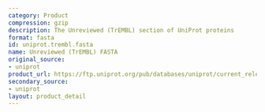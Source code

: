 ```yaml
---
category: Product
compression: gzip
description: The Unreviewed (TrEMBL) section of UniProt proteins
format: fasta
id: uniprot.trembl.fasta
name: Unreviewed (TrEMBL) FASTA
original_source:
- uniprot
product_url: https://ftp.uniprot.org/pub/databases/uniprot/current_release/knowledgebase/complete/uniprot_trembl.fasta.gz
secondary_source:
- uniprot
layout: product_detail
---
```

